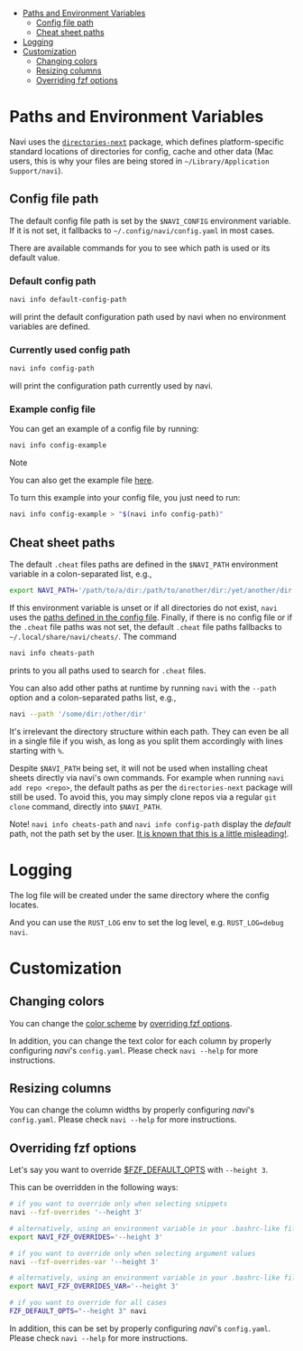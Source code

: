 - [Paths and Environment Variables](#paths-and-environment-variables)
  - [Config file path](#config-file-path)
  - [Cheat sheet paths](#cheat-sheet-paths)
- [Logging](#logging)
- [Customization](#customization)
  - [Changing colors](#changing-colors)
  - [Resizing columns](#resizing-columns)
  - [Overriding fzf options](#overriding-fzf-options)

# Paths and Environment Variables

Navi uses the [`directories-next`](https://crates.io/crates/directories-next) package, which 
defines platform-specific standard locations of directories for config, cache and other data (Mac users, this is why your files are being stored in `~/Library/Application Support/navi`).

## Config file path

The default config file path is set by the `$NAVI_CONFIG` environment variable.\
If it is not set, it fallbacks to `~/.config/navi/config.yaml` in most cases.

There are available commands for you to see which path is used or its default value.

### Default config path

```sh
navi info default-config-path
```

will print the default configuration path used by navi when no environment variables are defined.

### Currently used config path

```sh
navi info config-path
```

will print the configuration path currently used by navi.

### Example config file

You can get an example of a config file by running:

```sh
navi info config-example
```

> [!NOTE]
> You can also get the example file [here](./config_file_example.yaml).

To turn this example into your config file, you just need to run:

```sh
navi info config-example > "$(navi info config-path)"
```

## Cheat sheet paths

The default `.cheat` files paths are defined in the `$NAVI_PATH` environment variable in a colon-separated list, e.g.,
```sh
export NAVI_PATH='/path/to/a/dir:/path/to/another/dir:/yet/another/dir'
```
If this environment variable is unset or if all directories do not exist, `navi` uses the [paths defined in the config file](https://github.com/denisidoro/navi/blob/master/docs/config_file_example.yaml#L21-L24). Finally, if there is no config file or if the `.cheat` file paths was not set, the default `.cheat` file paths fallbacks to `~/.local/share/navi/cheats/`. The command
```sh
navi info cheats-path
```
prints to you all paths used to search for `.cheat` files. 

You can also add other paths at runtime by running `navi` with the `--path` option and a colon-separated paths list, e.g.,
```sh
navi --path '/some/dir:/other/dir'
```
It's irrelevant the directory structure within each path. They can even be all in a single file if you wish, as long as you split them accordingly with lines starting with `%`.

Despite `$NAVI_PATH` being set, it will not be used when installing cheat sheets directly via navi's own commands.  For example when running `navi add repo <repo>`, the default paths as per the `directories-next` package will still be used. To avoid this, you may simply clone repos via a regular `git clone` command, directly into `$NAVI_PATH`.

Note! `navi info cheats-path` and `navi info config-path` display the *default* path, not 
the path set by the user. [It is known that this is a little misleading!](https://github.com/denisidoro/navi/issues/664#issuecomment-1004721178).

# Logging

The log file will be created under the same directory where the config locates.

And you can use the `RUST_LOG` env to set the log level, e.g. `RUST_LOG=debug navi`.

# Customization

## Changing colors

You can change the [color scheme](https://github.com/junegunn/fzf/wiki/Color-schemes) by [overriding fzf options](#overriding-fzf-options).

In addition, you can change the text color for each column by properly configuring _navi_'s `config.yaml`. Please check `navi --help` for more instructions.

## Resizing columns

You can change the column widths by properly configuring _navi_'s `config.yaml`. Please check `navi --help` for more instructions.

## Overriding fzf options

Let's say you want to override [$FZF_DEFAULT_OPTS](https://github.com/junegunn/fzf#layout) with `--height 3`.

This can be overridden in the following ways:

```sh
# if you want to override only when selecting snippets
navi --fzf-overrides '--height 3'

# alternatively, using an environment variable in your .bashrc-like file:
export NAVI_FZF_OVERRIDES='--height 3'

# if you want to override only when selecting argument values
navi --fzf-overrides-var '--height 3'

# alternatively, using an environment variable in your .bashrc-like file:
export NAVI_FZF_OVERRIDES_VAR='--height 3'

# if you want to override for all cases
FZF_DEFAULT_OPTS="--height 3" navi
```

In addition, this can be set by properly configuring _navi_'s `config.yaml`. Please check `navi --help` for more instructions.
